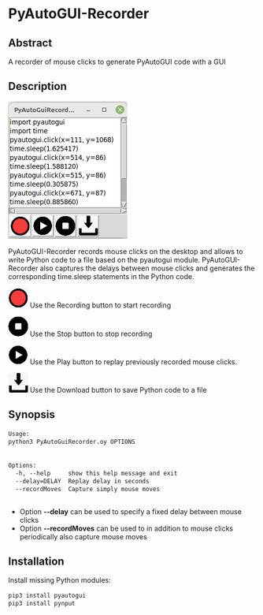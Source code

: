 # PyAutoGUI-Recorder
## Abstract
A recorder of mouse clicks to generate PyAutoGUI code with a GUI
## Description
![PyAutoGUI Recorder GUI](images/PyAutoGUI-Recorder.png)

PyAutoGUI-Recorder records mouse clicks on the desktop and allows to write Python code to a file based on the pyautogui module. PyAutoGUI-Recorder also captures the delays between mouse clicks and generates the corresponding time.sleep statements in the Python code.

![Recording button](images/Record.png)
Use the Recording button to start recording


![Stop button](images/Stop.png)
Use the Stop button to stop recording

![Play button](images/Play.png)
Use the Play button to replay previously recorded mouse clicks.

![Download button](images/Download.png)
Use the Download button to save Python code to a file

## Synopsis
```
Usage: 
python3 PyAutoGuiRecorder.oy OPTIONS


Options:
  -h, --help     show this help message and exit
  --delay=DELAY  Replay delay in seconds
  --recordMoves  Capture simply mouse moves
  
```

- Option **--delay** can be used to specify a fixed delay between mouse clicks
- Option **--recordMoves** can be used to in addition to mouse clicks periodically also capture mouse moves

## Installation

Install missing Python modules:

```
pip3 install pyautogui
pip3 install pynput
```
